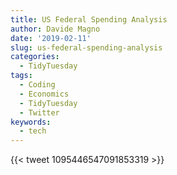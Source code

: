 ```yaml
---
title: US Federal Spending Analysis
author: Davide Magno
date: '2019-02-11'
slug: us-federal-spending-analysis
categories:
  - TidyTuesday
tags:
  - Coding
  - Economics
  - TidyTuesday
  - Twitter
keywords:
  - tech
---
```


{{< tweet 1095446547091853319 >}}
